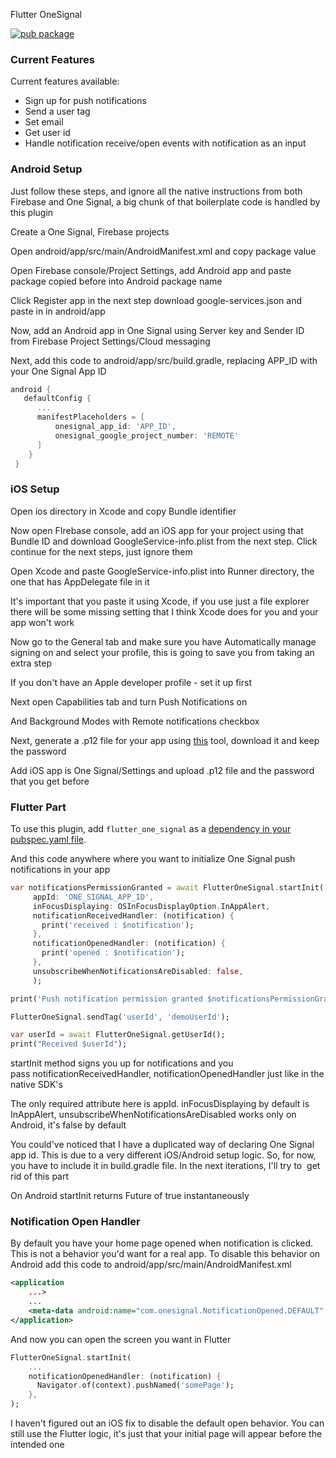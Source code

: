 Flutter OneSignal

[![pub package](https://img.shields.io/badge/pub-v0.1.0-orange.svg)](https://pub.dartlang.org/packages/flutter_one_signal)

### Current Features
Current features available:

* Sign up for push notifications
* Send a user tag
* Set email
* Get user id
* Handle notification receive/open events with notification as an input
### Android Setup
Just follow these steps, and ignore all the native instructions from both Firebase and One Signal, a big chunk of that boilerplate code is handled by this plugin

Create a One Signal, Firebase projects

Open android/app/src/main/AndroidManifest.xml and copy package value

Open Firebase console/Project Settings, add Android app and paste package copied before into Android package name

Click Register app in the next step download google-services.json and paste in in android/app

Now, add an Android app in One Signal using Server key and Sender ID from Firebase Project Settings/Cloud messaging

Next, add this code to android/app/src/build.gradle, replacing APP_ID with your One Signal App ID

```gradle
android {
   defaultConfig {
      ...
      manifestPlaceholders = [
          onesignal_app_id: 'APP_ID',
          onesignal_google_project_number: 'REMOTE'
      ]
    }
 }
```
### iOS Setup
Open ios directory in Xcode and copy Bundle identifier

Now open FIrebase console, add an iOS app for your project using that Bundle ID and download GoogleService-info.plist from the next step. Click continue for the next steps, just ignore them

Open Xcode and paste GoogleService-info.plist into Runner directory, the one that has AppDelegate file in it

It's important that you paste it using Xcode, if you use just a file explorer there will be some missing setting that I think Xcode does for you and your app won't work

Now go to the General tab and make sure you have Automatically manage signing on and select your profile, this is going to save you from taking an extra step

If you don't have an Apple developer profile - set it up first

Next open Capabilities tab and turn Push Notifications on

And Background Modes with Remote notifications checkbox

Next, generate a .p12 file for your app using [this](https://onesignal.com/provisionator) tool, download it and keep the password

Add iOS app is One Signal/Settings and upload .p12 file and the password that you get before

### Flutter Part
To use this plugin, add `flutter_one_signal` as a [dependency in your pubspec.yaml file](https://flutter.io/platform-plugins/).

And this code anywhere where you want to initialize One Signal push notifications in your app

```dart
var notificationsPermissionGranted = await FlutterOneSignal.startInit(
     appId: 'ONE_SIGNAL_APP_ID',
     inFocusDisplaying: OSInFocusDisplayOption.InAppAlert,
     notificationReceivedHandler: (notification) {
       print('received : $notification');
     },
     notificationOpenedHandler: (notification) {
       print('opened : $notification');
     },
     unsubscribeWhenNotificationsAreDisabled: false,
     );

print('Push notification permission granted $notificationsPermissionGranted');

FlutterOneSignal.sendTag('userId', 'demoUserId');

var userId = await FlutterOneSignal.getUserId();
print("Received $userId");
```

startInit method signs you up for notifications and you pass notificationReceivedHandler, notificationOpenedHandler just like in the native SDK's

The only required attribute here is appId. inFocusDisplaying by default is InAppAlert, unsubscribeWhenNotificationsAreDisabled works only on Android, it's false by default

You could've noticed that I have a duplicated way of declaring One Signal app id. This is due to a very different iOS/Android setup logic. So, for now, you have to include it in build.gradle file. In the next iterations, I'll try to  get rid of this part

On Android startInit returns Future of true instantaneously

### Notification Open Handler
By default you have your home page opened when notification is clicked. This is not a behavior you'd want for a real app. To disable this behavior on Android add this code to android/app/src/main/AndroidManifest.xml

```xml
<application
    ...>
    ...                                                                                      
    <meta-data android:name="com.onesignal.NotificationOpened.DEFAULT" android:value="DISABLE" />  
</application>
```

And now you can open the screen you want in Flutter
```dart
FlutterOneSignal.startInit(                                             
    ...             
    notificationOpenedHandler: (notification) {                                            
      Navigator.of(context).pushNamed('somePage');                       
    },                                                                  
);
```
I haven't figured out an iOS fix to disable the default open behavior. You can still use the Flutter logic, it's just that your initial page will appear before the intended one
